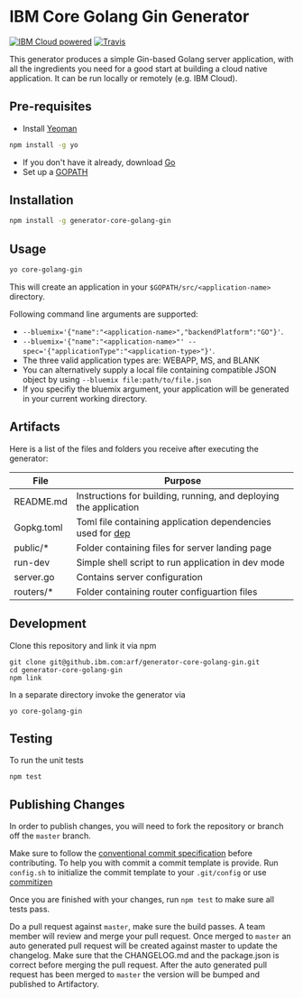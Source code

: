 # IBM Core Golang Gin Generator

[![IBM Cloud powered][img-ibmcloud-powered]][url-cloud]
[![Travis][img-travis-master]][url-travis-master]

[img-ibmcloud-powered]: https://img.shields.io/badge/IBM%20Cloud-powered-blue.svg
[url-cloud]: http://bluemix.net

[img-travis-master]: https://travis.ibm.com/arf/generator-core-golang-gin.svg?token=sXo91qAvkL12pygC7Sta&branch=master
[url-travis-master]: https://travis.ibm.com/arf/generator-core-golang-gin/branches

This generator produces a simple Gin-based Golang server application, with all the ingredients you need for a good start at building a cloud native application. It can be run locally or remotely (e.g. IBM Cloud).

## Pre-requisites

- Install [Yeoman](http://yeoman.io)

```bash
npm install -g yo
```
- If you don't have it already, download [Go](https://golang.org/dl/) 
- Set up a [GOPATH](https://github.com/golang/go/wiki/SettingGOPATH)

## Installation

```bash
npm install -g generator-core-golang-gin
```

## Usage

```bash
yo core-golang-gin
```
This will create an application in your `$GOPATH/src/<application-name>` directory.

Following command line arguments are supported:

*  `--bluemix='{"name":"<application-name>","backendPlatform":"GO"}'`.
*  `--bluemix='{"name":"<application-name>"' --spec='{"applicationType":"<application-type>"}'`.
*  The three valid application types are: WEBAPP, MS, and BLANK
*  You can alternatively supply a local file containing compatible JSON object by using `--bluemix file:path/to/file.json`
*  If you specifiy the bluemix argument, your application will be generated in your current working directory.

## Artifacts

Here is a list of the files and folders you receive after executing the generator:  

File  | Purpose
---       | ---
README.md | Instructions for building, running, and deploying the application
Gopkg.toml | Toml file containing application dependencies used for [dep](https://golang.github.io/dep/)
public/* | Folder containing files for server landing page
run-dev | Simple shell script to run application in dev mode
server.go | Contains server configuration
routers/* | Folder containing router configuartion files

## Development

Clone this repository and link it via npm

```
git clone git@github.ibm.com:arf/generator-core-golang-gin.git
cd generator-core-golang-gin
npm link
```

In a separate directory invoke the generator via

```
yo core-golang-gin 
```

## Testing

To run the unit tests

```
npm test
```

## Publishing Changes

In order to publish changes, you will need to fork the repository or branch off the `master` branch.

Make sure to follow the [conventional commit specification](https://conventionalcommits.org/) before contributing. To help you with commit a commit template is provide. Run `config.sh` to initialize the commit template to your `.git/config` or use [commitizen](https://www.npmjs.com/package/commitizen)

Once you are finished with your changes, run `npm test` to make sure all tests pass.

Do a pull request against `master`, make sure the build passes. A team member will review and merge your pull request.
Once merged to `master` an auto generated pull request will be created against master to update the changelog. Make sure that the CHANGELOG.md and the package.json is correct before merging the pull request. After the auto generated pull request has been merged to `master` the version will be bumped and published to Artifactory.
